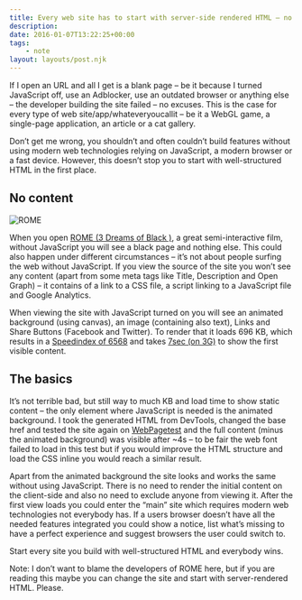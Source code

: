 ```yaml
---
title: Every web site has to start with server-side rendered HTML – no exceptions.
description: 
date: 2016-01-07T13:22:25+00:00
tags:
    - note
layout: layouts/post.njk
---
```


If I open an URL and all I get is a blank page – be it because I turned JavaScript off, use an Adblocker, use an outdated browser or anything else – the developer building the site failed – no excuses. This is the case for every type of web site/app/whateveryoucallit – be it a WebGL game, a single-page application, an article or a cat gallery.

Don’t get me wrong, you shouldn’t and often couldn’t build features without using modern web technologies relying on JavaScript, a modern browser or a fast device. However, this doesn’t stop you to start with well-structured HTML in the first place.

No content
----------

![ROME](https://justmarkup.com/log/wp-content/uploads/2016/01/ROME-1024x530.png)

When you open [ROME (3 Dreams of Black )](http://www.ro.me/), a great semi-interactive film, without JavaScript you will see a black page and nothing else. This could also happen under different circumstances – it’s not about people surfing the web without JavaScript. If you view the source of the site you won’t see any content (apart from some meta tags like Title, Description and Open Graph) – it contains of a link to a CSS file, a script linking to a JavaScript file and Google Analytics.

When viewing the site with JavaScript turned on you will see an animated background (using canvas), an image (containing also text), Links and Share Buttons (Facebook and Twitter). To render that it loads 696 KB, which results in a [Speedindex of 6568](http://www.webpagetest.org/result/160107_F5_MQ9/) and takes [7sec (on 3G)](http://www.webpagetest.org/video/compare.php?tests=160107_F5_MQ9-r:1-c:0) to show the first visible content.

The basics
----------

It’s not terrible bad, but still way to much KB and load time to show static content – the only element where JavaScript is needed is the animated background. I took the generated HTML from DevTools, changed the base href and tested the site again on [WebPagetest](http://www.webpagetest.org/video/compare.php?tests=160107_KJ_NZ6-r:1-c:0) and the full content (minus the animated background) was visible after ~4s – to be fair the web font failed to load in this test but if you would improve the HTML structure and load the CSS inline you would reach a similar result.

Apart from the animated background the site looks and works the same without using JavaScript. There is no need to render the initial content on the client-side and also no need to exclude anyone from viewing it. After the first view loads you could enter the “main” site which requires modern web technologies not everybody has. If a users browser doesn’t have all the needed features integrated you could show a notice, list what’s missing to have a perfect experience and suggest browsers the user could switch to.

Start every site you build with well-structured HTML and everybody wins.

Note: I don’t want to blame the developers of ROME here, but if you are reading this maybe you can change the site and start with server-rendered HTML. Please.